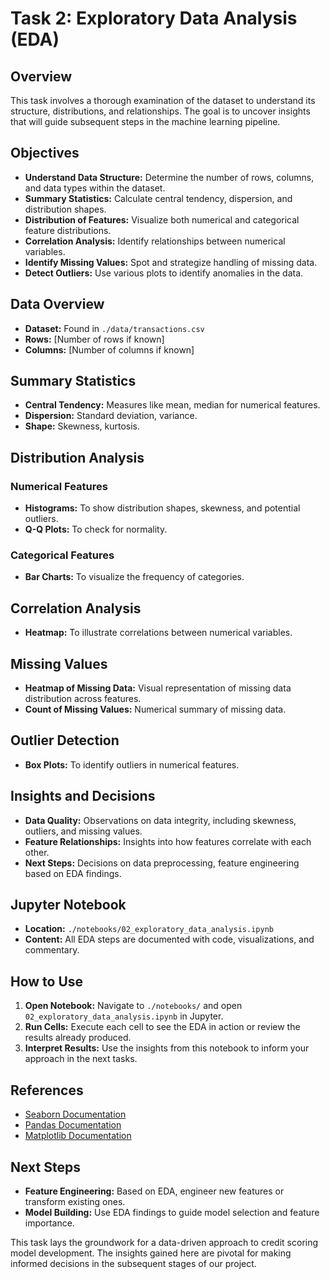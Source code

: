 # Task 2: Exploratory Data Analysis (EDA)

## Overview
This task involves a thorough examination of the dataset to understand its structure, distributions, and relationships. The goal is to uncover insights that will guide subsequent steps in the machine learning pipeline.

## Objectives

- **Understand Data Structure:** Determine the number of rows, columns, and data types within the dataset.
- **Summary Statistics:** Calculate central tendency, dispersion, and distribution shapes.
- **Distribution of Features:** Visualize both numerical and categorical feature distributions.
- **Correlation Analysis:** Identify relationships between numerical variables.
- **Identify Missing Values:** Spot and strategize handling of missing data.
- **Detect Outliers:** Use various plots to identify anomalies in the data.

## Data Overview

- **Dataset:** Found in `./data/transactions.csv`
- **Rows:** [Number of rows if known]
- **Columns:** [Number of columns if known]

## Summary Statistics

- **Central Tendency:** Measures like mean, median for numerical features.
- **Dispersion:** Standard deviation, variance.
- **Shape:** Skewness, kurtosis.

## Distribution Analysis

### Numerical Features
- **Histograms:** To show distribution shapes, skewness, and potential outliers.
- **Q-Q Plots:** To check for normality.

### Categorical Features
- **Bar Charts:** To visualize the frequency of categories.

## Correlation Analysis

- **Heatmap:** To illustrate correlations between numerical variables.

## Missing Values

- **Heatmap of Missing Data:** Visual representation of missing data distribution across features.
- **Count of Missing Values:** Numerical summary of missing data.

## Outlier Detection

- **Box Plots:** To identify outliers in numerical features.

## Insights and Decisions

- **Data Quality:** Observations on data integrity, including skewness, outliers, and missing values.
- **Feature Relationships:** Insights into how features correlate with each other.
- **Next Steps:** Decisions on data preprocessing, feature engineering based on EDA findings.

## Jupyter Notebook

- **Location:** `./notebooks/02_exploratory_data_analysis.ipynb`
- **Content:** All EDA steps are documented with code, visualizations, and commentary.

## How to Use

1. **Open Notebook:** Navigate to `./notebooks/` and open `02_exploratory_data_analysis.ipynb` in Jupyter.
2. **Run Cells:** Execute each cell to see the EDA in action or review the results already produced.
3. **Interpret Results:** Use the insights from this notebook to inform your approach in the next tasks.

## References

- [Seaborn Documentation](https://seaborn.pydata.org/)
- [Pandas Documentation](https://pandas.pydata.org/docs/)
- [Matplotlib Documentation](https://matplotlib.org/stable/contents.html)

## Next Steps

- **Feature Engineering:** Based on EDA, engineer new features or transform existing ones.
- **Model Building:** Use EDA findings to guide model selection and feature importance.

This task lays the groundwork for a data-driven approach to credit scoring model development. The insights gained here are pivotal for making informed decisions in the subsequent stages of our project.